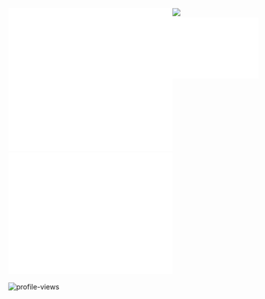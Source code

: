 <div style="display: flex;">
  <div align="left">
    <img width="390" src="./general.svg" />
    <img width="390" src="./achievements.svg" />
  </div>
  <div>
    <img width="390" src="https://github-readme-stats.vercel.app/api/top-langs/?username=hegde-atri&theme=tokyonight&hide_border=false&include_all_commits=true&count_private=true&layout=compact" />
    <img width="390" src="./leetcode.svg" />
  </div>
</div>




<!-- ![Metrics](./github-metrics.svg) -->

![profile-views](https://gpvc.arturio.dev/hegde-atri)

